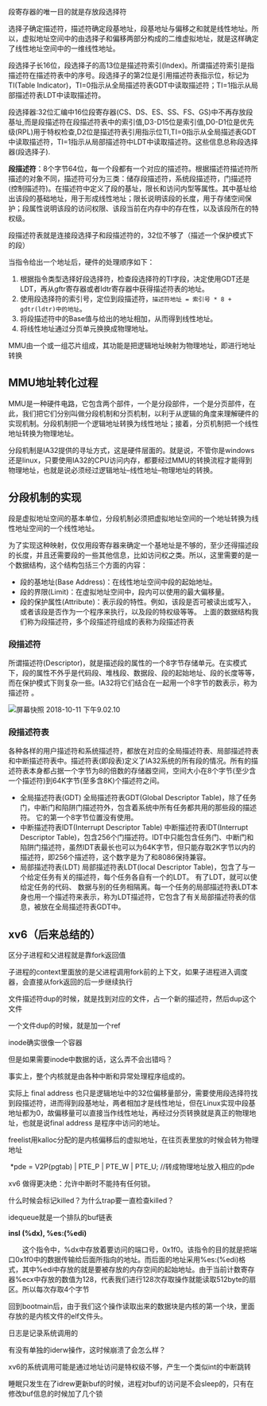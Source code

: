 段寄存器的唯一目的就是存放段选择符

选择子确定描述符，描述符确定段基地址，段基地址与偏移之和就是线性地址。所以，虚拟地址空间中的由选择子和偏移两部分构成的二维虚拟地址，就是这样确定了线性地址空间中的一维线性地址。

段选择子长16位，段选择子的高13位是描述符索引(Index)。所谓描述符索引是指描述符在描述符表中的序号。段选择子的第2位是引用描述符表指示位，标记为TI(Table Indicator)，TI=0指示从全局描述符表GDT中读取描述符；TI=1指示从局部描述符表LDT中读取描述符。 

段选择器:32位汇编中16位段寄存器(CS、DS、ES、SS、FS、GS)中不再存放段基址,而是段描述符在段描述符表中的索引值,D3-D15位是索引值,D0-D1位是优先级(RPL)用于特权检查,D2位是描述符表引用指示位TI,TI=0指示从全局描述表GDT中读取描述符，TI=1指示从局部描述符中LDT中读取描述符。这些信息总称段选择器(段选择子).

**段描述符**：8个字节64位，每一个段都有一个对应的描述符。根据描述符描述符所描述的对象不同，描述符可分为三类：储存段描述符，系统段描述符，门描述符(控制描述符)。在描述符中定义了段的基址，限长和访问内型等属性。其中基址给出该段的基础地址，用于形成线性地址；限长说明该段的长度，用于存储空间保护；段属性说明该段的访问权限、该段当前在内存中的存在性，以及该段所在的特权级。

段描述符表就是连接段选择子和段描述符的，32位不够了（描述一个保护模式下的段）

当指令给出一个地址后，硬件的处理顺序如下：

1. 根据指令类型选择好段选择符，检查段选择符的TI字段，决定使用GDT还是LDT，再从gftr寄存器或者ldtr寄存器中获得描述符表的地址。
2. 使用段选择符的索引号，定位到段描述符，`描述符地址 = 索引号 * 8 + gdtr(ldtr)中的地址`。
3. 将段描述符中的Base值与给出的地址相加，从而得到线性地址。
4. 将线性地址通过分页单元换换成物理地址。





MMU由一个或一组芯片组成，其功能是把逻辑地址映射为物理地址，即进行地址转换

## MMU地址转化过程

MMU是一种硬件电路，它包含两个部件，一个是分段部件，一个是分页部件，在此，我们把它们分别叫做分段机制和分页机制，以利于从逻辑的角度来理解硬件的实现机制。分段机制把一个逻辑地址转换为线性地址；接着，分页机制把一个线性地址转换为物理地址。

分段机制是IA32提供的寻址方式，这是硬件层面的。就是说，不管你是windows还是linux，只要使用IA32的CPU访问内存，都要经过MMU的转换流程才能得到物理地址，也就是说必须经过逻辑地址–线性地址–物理地址的转换。

## 分段机制的实现

段是虚拟地址空间的基本单位，分段机制必须把虚拟地址空间的一个地址转换为线性地址空间的一个线性地址。

为了实现这种映射，仅仅用段寄存器来确定一个基地址是不够的，至少还得描述段的长度，并且还需要段的一些其他信息，比如访问权之类。所以，这里需要的是一个数据结构，这个结构包括三个方面的内容：

* 段的基地址(Base Address)：在线性地址空间中段的起始地址。
* 段的界限(Limit)：在虚拟地址空间中，段内可以使用的最大偏移量。
* 段的保护属性(Attribute)：表示段的特性。例如，该段是否可被读出或写入，或者该段是否作为一个程序来执行，以及段的特权级等等。  上面的数据结构我们称为段描述符，多个段描述符组成的表称为段描述符表

### 段描述符

所谓描述符(Descriptor)，就是描述段的属性的一个8字节存储单元。在实模式下，段的属性不外乎是代码段、堆栈段、数据段、段的起始地址、段的长度等等，而在保护模式下则复杂一些。IA32将它们结合在一起用一个8字节的数表示，称为描述符 。

![屏幕快照 2018-10-11 下午9.02.10](/Users/caowanlu/Desktop/md%E7%AC%94%E8%AE%B0%E4%B8%AD%E7%94%A8%E5%88%B0%E7%9A%84%E5%9B%BE/%E5%B1%8F%E5%B9%95%E5%BF%AB%E7%85%A7%202018-10-11%20%E4%B8%8B%E5%8D%889.02.10.png)

### 段描述符表

各种各样的用户描述符和系统描述符，都放在对应的全局描述符表、局部描述符表和中断描述符表中。描述符表(即段表)定义了IA32系统的所有段的情况。所有的描述符表本身都占据一个字节为8的倍数的存储器空间，空间大小在8个字节(至少含一个描述符)到64K字节(至多含8K)个描述符之间。

* 全局描述符表(GDT)  全局描述符表GDT(Global Descriptor Table)，除了任务门，中断门和陷阱门描述符外，包含着系统中所有任务都共用的那些段的描述符。 它的第一个8字节位置没有使用。
* 中断描述符表IDT(Interrupt Descriptor Table)  中断描述符表IDT(Interrupt Descriptor Table)，包含256个门描述符。IDT中只能包含任务门、中断门和陷阱门描述符，虽然IDT表最长也可以为64K字节，但只能存取2K字节以内的描述符，即256个描述符，这个数字是为了和8086保持兼容。
* 局部描述符表(LDT)  局部描述符表LDT(local Descriptor Table)，包含了与一个给定任务有关的描述符，每个任务各自有一个的LDT。 有了LDT，就可以使给定任务的代码、 数据与别的任务相隔离。每一个任务的局部描述符表LDT本身也用一个描述符来表示，称为LDT描述符，它包含了有关局部描述符表的信息，被放在全局描述符表GDT中。







## xv6（后来总结的）

区分子进程和父进程就是靠fork返回值

子进程的context里面放的是父进程调用fork前的上下文，如果子进程进入调度器，会直接从fork返回的后一步继续执行



文件描述符dup的时候，就是找到对应的文件，占一个新的描述符，然后dup这个文件

一个文件dup的时候，就是加一个ref



inode确实很像一个容器

但是如果需要inode中数据的话，这么弄不会出错吗？



事实上，整个内核就是由各种中断和异常处理程序组成的。





实际上 final address 也只是逻辑地址中的32位偏移量部分，需要使用段选择符找到段描述符，进而得到段基地址，两者相加才是线性地址，但在Linux实现中段基地址都为0，故偏移量可以直接当作线性地址，再经过分页转换就是真正的物理地址，也就是说final address 是程序中访问的地址。



freelist用kalloc分配的是内核偏移后的虚拟地址，在往页表里放的时候会转为物理地址

​    *pde = V2P(pgtab) | PTE_P | PTE_W | PTE_U;        //转成物理地址放入相应的pde









xv6 做得更决绝：允许中断时不能持有任何锁。



什么时候会标记killed？为什么trap要一直检查killed？





idequeue就是一个排队的buf链表



**insl (%dx), %es:(%edi)**

　　这个指令中，%dx中存放着要访问的端口号，0x1f0。该指令的目的就是把端口0x1f0中的数据传输给后面所指向的地址。而后面的地址采用%es:(%edi)格式，其中%edi中存放的就是要被存放的内存空间的起始地址。由于当前计数寄存器%ecx中存放的数值为128，代表我们进行128次存取操作就能读取512byte的扇区。所以每次存取4个字节

回到bootmain后，由于我们这个操作读取出来的数据块是内核的第一个块，里面存放的是内核文件的elf文件头。





日志是记录系统调用的

有没有单独的iderw操作，这时候崩溃了会怎么样？

xv6的系统调用可能是通过地址访问是特权级不够，产生一个类似int的中断跳转





睡眠只发生在了idrew更新buf的时候，进程对buf的访问是不会sleep的，只有在修改buf信息的时候加了几个锁




















